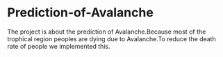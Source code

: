 # Prediction-of-Avalanche
The project is about the prediction of Avalanche.Because most of the trophical region peoples are dying due to Avalanche.To reduce the death rate of people we implemented this.

